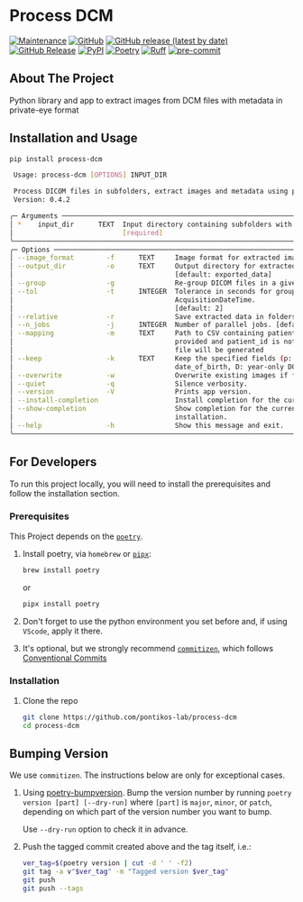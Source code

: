 # Process DCM

[![Maintenance](https://img.shields.io/badge/Maintained%3F-yes-green.svg?style=plastic)](https://github.com/pontikos-lab/process-dcm/graphs/commit-activity)
[![GitHub](https://img.shields.io/github/license/pontikos-lab/process-dcm?style=plastic)](https://github.com/pontikos-lab/process-dcm)
[![GitHub release (latest by date)](https://img.shields.io/github/v/release/pontikos-lab/process-dcm?display_name=tag&logo=github&style=plastic)](https://github.com/pontikos-lab/process-dcm)
[![GitHub Release](https://img.shields.io/github/release-date/pontikos-lab/process-dcm?style=plastic&logo=github)](https://github.com/pontikos-lab/process-dcm)
[![PyPI](https://img.shields.io/pypi/v/process-dcm?style=plastic&logo=pypi)](https://pypi.org/project/process-dcm/)
[![Poetry](https://img.shields.io/endpoint?style=plastic&url=https://python-poetry.org/badge/v0.json)](https://python-poetry.org/)
[![Ruff](https://img.shields.io/endpoint?style=plastic&url=https://raw.githubusercontent.com/astral-sh/ruff/main/assets/badge/v2.json)](https://github.com/astral-sh/ruff)
[![pre-commit](https://img.shields.io/badge/pre--commit-enabled-brightgreen?logo=pre-commit&logoColor=white&style=plastic)](https://github.com/pre-commit/pre-commit)

## About The Project

Python library and app to extract images from DCM files with metadata in private-eye format

## Installation and Usage

```bash
pip install process-dcm
```

```bash
 Usage: process-dcm [OPTIONS] INPUT_DIR

 Process DICOM files in subfolders, extract images and metadata using parallel processing.
 Version: 0.4.2

╭─ Arguments ─────────────────────────────────────────────────────────────────────────────────────────────────╮
│ *    input_dir      TEXT  Input directory containing subfolders with DICOM files. [default: None]           │
│                           [required]                                                                        │
╰─────────────────────────────────────────────────────────────────────────────────────────────────────────────╯
╭─ Options ───────────────────────────────────────────────────────────────────────────────────────────────────╮
│ --image_format        -f      TEXT     Image format for extracted images (png, jpg, webp). [default: png]   │
│ --output_dir          -o      TEXT     Output directory for extracted images and metadata.                  │
│                                        [default: exported_data]                                             │
│ --group               -g               Re-group DICOM files in a given folder by AcquisitionDateTime.       │
│ --tol                 -t      INTEGER  Tolerance in seconds for grouping DICOM files by                     │
│                                        AcquisitionDateTime.                                                 │
│                                        [default: 2]                                                         │
│ --relative            -r               Save extracted data in folders relative to _input_dir_.              │
│ --n_jobs              -j      INTEGER  Number of parallel jobs. [default: 1]                                │
│ --mapping             -m      TEXT     Path to CSV containing patient_id to study_id mapping. If not        │
│                                        provided and patient_id is not anonymised, a 'study_2_patient.csv'   │
│                                        file will be generated                                               │
│ --keep                -k      TEXT     Keep the specified fields (p: patient_key, n: names, d:              │
│                                        date_of_birth, D: year-only DOB, g: gender)                          │
│ --overwrite           -w               Overwrite existing images if found.                                  │
│ --quiet               -q               Silence verbosity.                                                   │
│ --version             -V               Prints app version.                                                  │
│ --install-completion                   Install completion for the current shell.                            │
│ --show-completion                      Show completion for the current shell, to copy it or customize the   │
│                                        installation.                                                        │
│ --help                -h               Show this message and exit.                                          │
╰─────────────────────────────────────────────────────────────────────────────────────────────────────────────╯
```

## For Developers

To run this project locally, you will need to install the prerequisites and follow the installation section.

### Prerequisites

This Project depends on the [`poetry`](https://python-poetry.org/).

1. Install poetry, via `homebrew` or [`pipx`](https://github.com/pypa/pipx):

   ```bash
   brew install poetry
   ```

   or

   ```bash
   pipx install poetry
   ```

2. Don't forget to use the python environment you set before and, if using `VScode`, apply it there.

3. It's optional, but we strongly recommend [`commitizen`](https://github.com/commitizen-tools/commitizen), which follows [Conventional Commits](https://www.conventionalcommits.org/)

### Installation

1. Clone the repo

   ```sh
   git clone https://github.com/pontikos-lab/process-dcm
   cd process-dcm
   ```

## Bumping Version

We use `commitizen`. The instructions below are only for exceptional cases.

1. Using [poetry-bumpversion](https://github.com/monim67/poetry-bumpversion). Bump the version number by running `poetry version [part] [--dry-run]` where `[part]` is `major`, `minor`, or `patch`, depending on which part of the version number you want to bump.

   Use `--dry-run` option to check it in advance.

1. Push the tagged commit created above and the tag itself, i.e.:

   ```bash
   ver_tag=$(poetry version | cut -d ' ' -f2)
   git tag -a v"$ver_tag" -m "Tagged version $ver_tag"
   git push
   git push --tags
   ```
